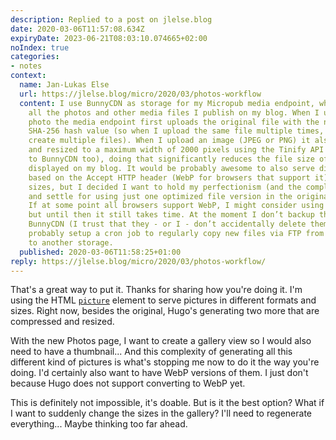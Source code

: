 ```yaml
---
description: Replied to a post on jlelse.blog
date: 2020-03-06T11:57:08.634Z
expiryDate: 2023-06-21T08:03:10.074665+02:00
noIndex: true
categories:
- notes
context:
  name: Jan-Lukas Else
  url: https://jlelse.blog/micro/2020/03/photos-workflow
  content: I use BunnyCDN as storage for my Micropub media endpoint, where I upload
    all the photos and other media files I publish on my blog. When I upload a new
    photo the media endpoint first uploads the original file with the name of it’s
    SHA-256 hash value (so when I upload the same file multiple times, it doesn’t
    create multiple files). When I upload an image (JPEG or PNG) it also gets optimized
    and resized to a maximum width of 2000 pixels using the Tinify API (and then uploaded
    to BunnyCDN too), doing that significantly reduces the file size of the images
    displayed on my blog. It would be probably awesome to also serve different formats
    based on the Accept HTTP header (WebP for browsers that support it) or different
    sizes, but I decided I want to hold my perfectionism (and the complexity) in check
    and settle for using just one optimized file version in the original file format.
    If at some point all browsers support WebP, I might consider using only WebP files,
    but until then it still takes time. At the moment I don’t backup the files from
    BunnyCDN (I trust that they - or I - don’t accidentally delete them), but I could
    probably setup a cron job to regularly copy new files via FTP from their storage
    to another storage.
  published: 2020-03-06T11:58:25+01:00
reply: https://jlelse.blog/micro/2020/03/photos-workflow/
---
```


That's a great way to put it. Thanks for sharing how you're doing it. I'm using the HTML [`picture`](https://developer.mozilla.org/en-US/docs/Web/HTML/Element/picture) element to serve pictures in different formats and sizes. Right now, besides the original, Hugo's generating two more that are compressed and resized.

With the new Photos page, I want to create a gallery view so I would also need to have a thumbnail... And this complexity of generating all this different kind of pictures is what's stopping me now to do it the way you're doing. I'd certainly also want to have WebP versions of them. I just don't because Hugo does not support converting to WebP yet.

This is definitely not impossible, it's doable. But is it the best option? What if I want to suddenly change the sizes in the gallery? I'll need to regenerate everything... Maybe thinking too far ahead.
